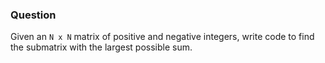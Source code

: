 ### Question

Given an `N x N` matrix of positive and negative integers, write code to find the submatrix with the largest possible sum.
